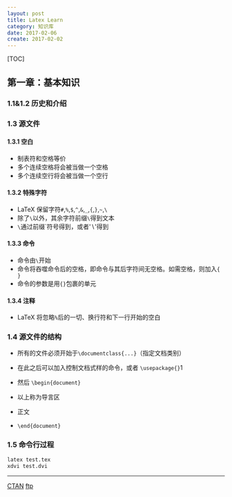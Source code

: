 ```yaml
---
layout: post
title: Latex Learn
category: 知识库
date: 2017-02-06
create: 2017-02-02
---
```


[TOC]

## 第一章：基本知识

### 1.1&1.2 历史和介绍

### 1.3 源文件

#### 1.3.1 空白

* 制表符和空格等价
* 多个连续空格将会被当做一个空格
* 多个连续空行将会被当做一个空行

#### 1.3.2 特殊字符
* LaTeX 保留字符`#`,`%`,`$`,`^`,`&`,`_`,`{`,`}`,`~`,`\`
* 除了`\`以外，其余字符前缀`\`得到文本
* `\`通过前缀`符号得到，或者'$\backslash$'得到

#### 1.3.3 命令
* 命令由`\`开始
* 命令将吞噬命令后的空格，即命令与其后字符间无空格。如需空格，则加入`{ }`
* 命令的参数是用`{}`包裹的单元

#### 1.3.4 注释
* LaTeX 将忽略`%`后的一切、换行符和下一行开始的空白

### 1.4 源文件的结构
* 所有的文件必须开始于`\documentclass{...}`（指定文档类别）
* 在此之后可以加入控制文档式样的命令，或者 `\usepackage{}`1
* 然后 `\begin{document}`

* 以上称为导言区
* 正文
* `\end{document}`

### 1.5 命令行过程
```sh
latex test.tex
xdvi test.dvi
```

---------------

[CTAN](http://www.ctan.org)
[ftp](ftp://www.ctan.org)

